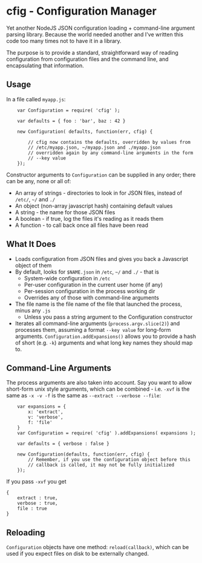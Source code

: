 cfig - Configuration Manager
============================

Yet another NodeJS JSON configuration loading + command-line argument parsing 
library.  Because the world needed another and I've written this code too many
times not to have it in a library.

The purpose is to provide a standard, straightforward way of reading configuration
from configuration files and the command line, and encapsulating that information.

Usage
-----

In a file called ``myapp.js``:

        var Configuration = require( 'cfig' );

        var defaults = { foo : 'bar', baz : 42 }

        new Configuration( defaults, function(err, cfig) {

            // cfig now contains the defaults, overridden by values from
            // /etc/myapp.json, ~/myapp.json and ./myapp.json
            // overridden again by any command-line arguments in the form
            // --key value
        });

Constructor arguments to ``Configuration`` can be supplied in any order;  there
can be any, none or all of:

 * An array of strings - directories to look in for JSON files, instead of ``/etc/``, ``~/`` and ``./``
 * An object (non-array javascript hash) containing default values
 * A string - the name for those JSON files
 * A boolean - if true, log the files it's reading as it reads them
 * A function - to call back once all files have been read

What It Does
------------

 * Loads configuration from JSON files and gives you back a Javascript object of them
 * By default, looks for ``$NAME.json`` in ``/etc``, ``~/`` and ``./`` - that is
    * System-wide configuration in ``/etc``
    * Per-user configuration in the current user home (if any)
    * Per-session configuration in the process working dir
    * Overrides any of those with command-line arguments
 * The file name is the file name of the file that launched the process, minus any ``.js``
    * Unless you pass a string argument to the Configuration constructor
 * Iterates all command-line arguments (``process.argv.slice(2)``) and processes them,
assuming a format ``--key value`` for long-form arguments.  ``Configuration.addExpansions()``
allows you to provide a hash of short (e.g. ``-k``) arguments and what long key names they
should map to.


Command-Line Arguments
----------------------

The process arguments are also taken into account.  Say you want to allow short-form
unix style arguments, which can be combined - i.e. ``-xvf`` is the same as ``-x -v -f``
is the same as ``--extract --verbose --file``:

        var expansions = {
            x: 'extract',
            v: 'verbose',
            f: 'file'
        }
        var Configuration = require( 'cfig' ).addExpansions( expansions );

        var defaults = { verbose : false }

        new Configuration(defaults, function(err, cfig) {
            // Remember, if you use the configuration object before this
            // callback is called, it may not be fully initialized
        });

If you pass ``-xvf`` you get

    {
        extract : true,
        verbose : true,
        file : true
    }

Reloading
---------

``Configuration`` objects have one method:  ``reload(callback)``, which can be
used if you expect files on disk to be externally changed.
